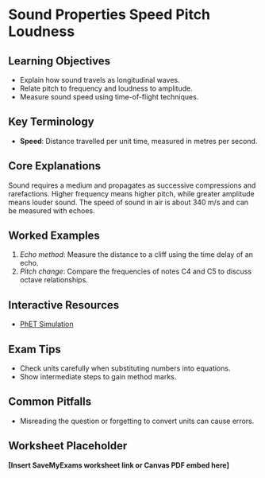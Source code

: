# Sound Properties Speed Pitch Loudness

## Learning Objectives
- Explain how sound travels as longitudinal waves.
- Relate pitch to frequency and loudness to amplitude.
- Measure sound speed using time-of-flight techniques.

## Key Terminology
- **Speed**: Distance travelled per unit time, measured in metres per second.

## Core Explanations
Sound requires a medium and propagates as successive compressions and rarefactions. Higher frequency means higher pitch, while greater amplitude means louder sound. The speed of sound in air is about 340 m/s and can be measured with echoes.

## Worked Examples
1. *Echo method*: Measure the distance to a cliff using the time delay of an echo.
2. *Pitch change*: Compare the frequencies of notes C4 and C5 to discuss octave relationships.

## Interactive Resources
- [PhET Simulation](https://phet.colorado.edu/)

## Exam Tips
- Check units carefully when substituting numbers into equations.
- Show intermediate steps to gain method marks.

## Common Pitfalls
- Misreading the question or forgetting to convert units can cause errors.

## Worksheet Placeholder
**[Insert SaveMyExams worksheet link or Canvas PDF embed here]**
